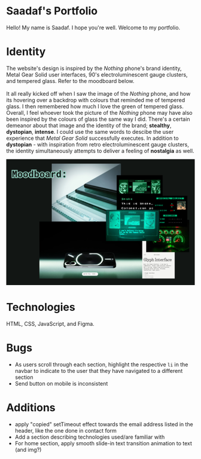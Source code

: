 # Saadaf's Portfolio

Hello! My name is Saadaf. I hope you're well. Welcome to my portfolio.
<br>
# Identity
The website's design is inspired by the _Nothing_ phone's brand identity, Metal Gear Solid user interfaces, 90's electroluminescent gauge clusters, and tempered glass. Refer to the moodboard below. 
<br><br>
It all really kicked off when I saw the image of the _Nothing_ phone, and how its hovering over a backdrop with colours that reminded me of tempered glass. I then remembered how much I love the green of tempered glass. Overall, I feel whoever took the picture of the _Nothing_ phone may have also been inspired by the colours of glass the same way I did. There's a certain demeanor about that image and the identity of the brand; **stealthy**, **dystopian**, **intense**. I could use the same words to descibe the user experience that _Metal Gear Solid_ successfully executes. In addition to **dystopian** - with inspiration from retro electroluminescent gauge clusters, the identity simultaneously attempts to deliver a feeling of **nostalgia** as well.

![Moodboard](/assets/imgs/moodboard.png)
<br>

# Technologies
HTML, CSS, JavaScript, and Figma.
<br>

# Bugs 
- As users scroll through each section, highlight the respective `li` in the navbar to indicate to the user that they have navigated to a different section
- Send button on mobile is inconsistent

# Additions
- apply "copied" setTimeout effect towards the email address listed in the header, like the one done in contact form
- Add a section describing technologies used/are familiar with
- For home section, apply smooth slide-in text transition animation to text (and img?)
